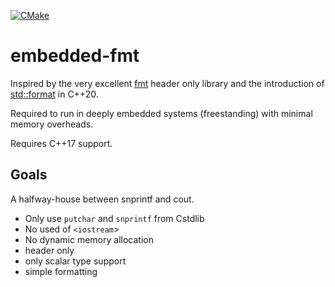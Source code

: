 
[![CMake](https://github.com/nscooling/embedded-fmt/actions/workflows/cmake.yml/badge.svg)](https://github.com/nscooling/embedded-fmt/actions/workflows/cmake.yml)

# embedded-fmt

Inspired by the very excellent [fmt](https://github.com/fmtlib/fmt) header only library and the introduction of [std::format](https://en.cppreference.com/w/cpp/utility/format/format) in C++20.

Required to run in deeply embedded systems (freestanding) with minimal memory overheads.

Requires C++17 support.

## Goals
A halfway-house between snprintf and cout.
* Only use `putchar` and `snprintf` from Cstdlib
* No used of `<iostream`>
* No dynamic memory allocation
* header only
* only scalar type support
* simple formatting
